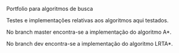 Portfolio para algoritmos de busca

Testes e implementações relativas aos algoritmos aqui testados.

No branch master encontra-se a implementação do algoritmo A*.

No branch dev encontra-se a implementação do algoritmo LRTA*.
